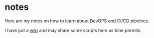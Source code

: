 # notes

Here are my notes on how to learn about DevOPS and CI/CD pipelnes.

I have put a [wiki](https://github.com/nikcbg/notes/wiki) and may share some scripts here as time permits.

